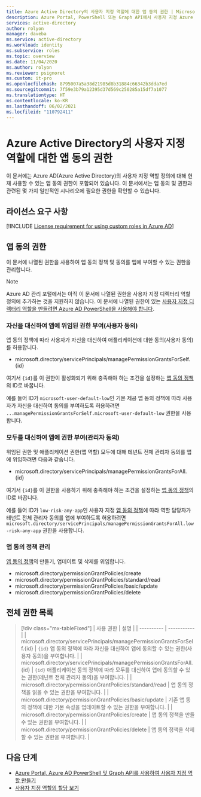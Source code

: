 ```yaml
---
title: Azure Active Directory의 사용자 지정 역할에 대한 앱 동의 권한 | Microsoft Docs
description: Azure Portal, PowerShell 또는 Graph API에서 사용자 지정 Azure AD 역할에 대한 앱 동의 권한을 미리 봅니다.
services: active-directory
author: rolyon
manager: daveba
ms.service: active-directory
ms.workload: identity
ms.subservice: roles
ms.topic: overview
ms.date: 11/04/2020
ms.author: rolyon
ms.reviewer: psignoret
ms.custom: it-pro
ms.openlocfilehash: 8795007a5a38d21985d8b31884c66342b3dda7ed
ms.sourcegitcommit: 7f59e3b79a12395d37d569c250285a15df7a1077
ms.translationtype: HT
ms.contentlocale: ko-KR
ms.lasthandoff: 06/02/2021
ms.locfileid: "110792411"
---
```

# <a name="app-consent-permissions-for-custom-roles-in-azure-active-directory"></a>Azure Active Directory의 사용자 지정 역할에 대한 앱 동의 권한

이 문서에는 Azure AD(Azure Active Directory)의 사용자 지정 역할 정의에 대해 현재 사용할 수 있는 앱 동의 권한이 포함되어 있습니다. 이 문서에서는 앱 동의 및 권한과 관련된 몇 가지 일반적인 시나리오에 필요한 권한을 확인할 수 있습니다.

## <a name="license-requirements"></a>라이선스 요구 사항

[!INCLUDE [License requirement for using custom roles in Azure AD](../../../includes/active-directory-p1-license.md)]

## <a name="app-consent-permissions"></a>앱 동의 권한

이 문서에 나열된 권한을 사용하여 앱 동의 정책 및 동의를 앱에 부여할 수 있는 권한을 관리합니다.

> [!NOTE]
> Azure AD 관리 포털에서는 아직 이 문서에 나열된 권한을 사용자 지정 디렉터리 역할 정의에 추가하는 것을 지원하지 않습니다. 이 문서에 나열된 권한이 있는 [사용자 지정 디렉터리 역할을 만들려면 Azure AD PowerShell을 사용해야 합니다](custom-create.md#create-a-role-using-powershell).

### <a name="granting-delegated-permissions-to-apps-on-behalf-of-self-user-consent"></a>자신을 대신하여 앱에 위임된 권한 부여(사용자 동의)

앱 동의 정책에 따라 사용자가 자신을 대신하여 애플리케이션에 대한 동의(사용자 동의)를 허용합니다.

- microsoft.directory/servicePrincipals/managePermissionGrantsForSelf.{id}

여기서 `{id}`를 이 권한이 활성화되기 위해 충족해야 하는 조건을 설정하는 [앱 동의 정책](../manage-apps/manage-app-consent-policies.md)의 ID로 바꿉니다.

예를 들어 ID가 `microsoft-user-default-low`인 기본 제공 앱 동의 정책에 따라 사용자가 자신을 대신하여 동의를 부여하도록 허용하려면 `...managePermissionGrantsForSelf.microsoft-user-default-low` 권한을 사용합니다.

### <a name="granting-permissions-to-apps-on-behalf-of-all-admin-consent"></a>모두를 대신하여 앱에 권한 부여(관리자 동의)

위임된 권한 및 애플리케이션 권한(앱 역할) 모두에 대해 테넌트 전체 관리자 동의를 앱에 위임하려면 다음과 같습니다.

- microsoft.directory/servicePrincipals/managePermissionGrantsForAll.{id}

여기서 `{id}`를 이 권한을 사용하기 위해 충족해야 하는 조건을 설정하는 [앱 동의 정책](../manage-apps/manage-app-consent-policies.md)의 ID로 바꿉니다.

예를 들어 ID가 `low-risk-any-app`인 사용자 지정 [앱 동의 정책](../manage-apps/manage-app-consent-policies.md)에 따라 역할 담당자가 테넌트 전체 관리자 동의를 앱에 부여하도록 허용하려면 `microsoft.directory/servicePrincipals/managePermissionGrantsForAll.low-risk-any-app` 권한을 사용합니다.

### <a name="managing-app-consent-policies"></a>앱 동의 정책 관리

[앱 동의 정책](../manage-apps/manage-app-consent-policies.md)의 만들기, 업데이트 및 삭제를 위임합니다.

- microsoft.directory/permissionGrantPolicies/create
- microsoft.directory/permissionGrantPolicies/standard/read
- microsoft.directory/permissionGrantPolicies/basic/update
- microsoft.directory/permissionGrantPolicies/delete

## <a name="full-list-of-permissions"></a>전체 권한 목록

> [!div class="mx-tableFixed"]
> | 사용 권한 | 설명 |
> | ---------- | ----------- |
> | microsoft.directory/servicePrincipals/managePermissionGrantsForSelf.{id} | `{id}` 앱 동의 정책에 따라 자신을 대신하여 앱에 동의할 수 있는 권한(사용자 동의)을 부여합니다. |
> | microsoft.directory/servicePrincipals/managePermissionGrantsForAll.{id} | `{id}` 애플리케이션 동의 정책에 따라 모두를 대신하여 앱에 동의할 수 있는 권한(테넌트 전체 관리자 동의)을 부여합니다. |
> | microsoft.directory/permissionGrantPolicies/standard/read | 앱 동의 정책을 읽을 수 있는 권한을 부여합니다. |
> | microsoft.directory/permissionGrantPolicies/basic/update | 기존 앱 동의 정책에 대한 기본 속성을 업데이트할 수 있는 권한을 부여합니다. |
> | microsoft.directory/permissionGrantPolicies/create | 앱 동의 정책을 만들 수 있는 권한을 부여합니다. |
> | microsoft.directory/permissionGrantPolicies/delete | 앱 동의 정책을 삭제할 수 있는 권한을 부여합니다. |

## <a name="next-steps"></a>다음 단계

- [Azure Portal, Azure AD PowerShell 및 Graph API를 사용하여 사용자 지정 역할 만들기](custom-create.md)
- [사용자 지정 역할의 할당 보기](../roles/view-assignments.md)
